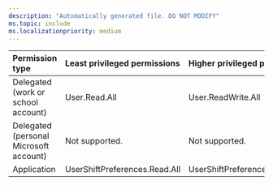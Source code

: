 ```yaml
---
description: "Automatically generated file. DO NOT MODIFY"
ms.topic: include
ms.localizationpriority: medium
---
```


|Permission type|Least privileged permissions|Higher privileged permissions|
|:---|:---|:---|
|Delegated (work or school account)|User.Read.All|User.ReadWrite.All|
|Delegated (personal Microsoft account)|Not supported.|Not supported.|
|Application|UserShiftPreferences.Read.All|UserShiftPreferences.ReadWrite.All|

